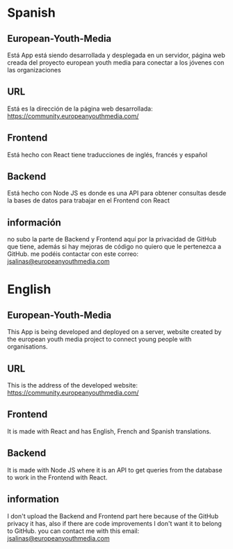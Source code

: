 # Spanish
## European-Youth-Media
Está App está siendo desarrollada y desplegada en un servidor, página web creada del proyecto european youth media para conectar a los jóvenes con las organizaciones

## URL
Está es la dirección de la página web desarrollada: https://community.europeanyouthmedia.com/

## Frontend
Está hecho con React tiene traducciones de inglés, francés y español

## Backend
Está hecho con Node JS es donde es una API para obtener consultas desde la bases de datos para trabajar en el Frontend con React

## información
no subo la parte de Backend y Frontend aquí por la privacidad de GitHub que tiene, además si hay mejoras de código no quiero que le pertenezca a GitHub.
me podéis contactar con este correo: jsalinas@europeanyouthmedia.com


# English
## European-Youth-Media
This App is being developed and deployed on a server, website created by the european youth media project to connect young people with organisations.

## URL
This is the address of the developed website: https://community.europeanyouthmedia.com/

## Frontend
It is made with React and has English, French and Spanish translations.

## Backend
It is made with Node JS where it is an API to get queries from the database to work in the Frontend with React.

## information
I don't upload the Backend and Frontend part here because of the GitHub privacy it has, also if there are code improvements I don't want it to belong to GitHub.
you can contact me with this email: jsalinas@europeanyouthmedia.com
